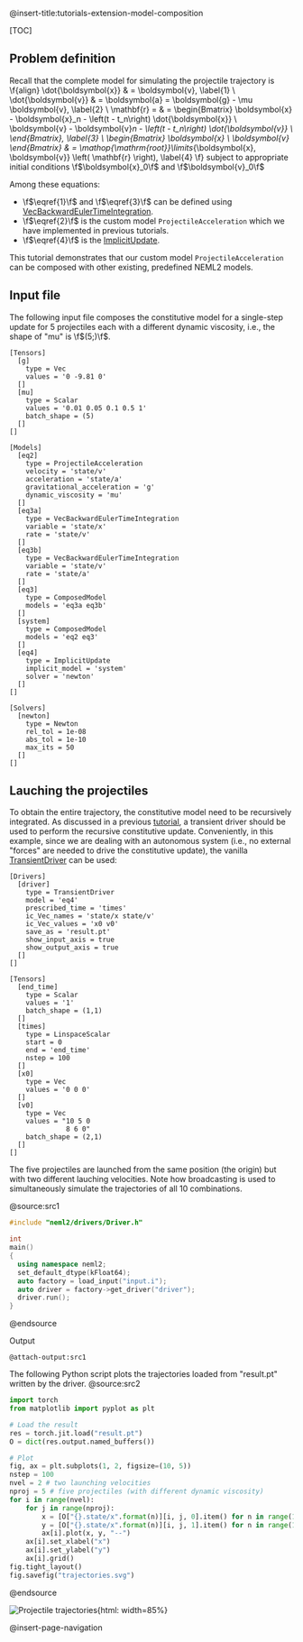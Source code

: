 @insert-title:tutorials-extension-model-composition

[TOC]

## Problem definition

Recall that the complete model for simulating the projectile trajectory is
\f{align}
  \dot{\boldsymbol{x}} & = \boldsymbol{v}, \label{1} \\
  \dot{\boldsymbol{v}} & = \boldsymbol{a} = \boldsymbol{g} - \mu \boldsymbol{v}, \label{2} \\
  \mathbf{r} = & = \begin{Bmatrix}
    \boldsymbol{x} - \boldsymbol{x}_n - \left(t - t_n\right) \dot{\boldsymbol{x}} \\
    \boldsymbol{v} - \boldsymbol{v}_n - \left(t - t_n\right) \dot{\boldsymbol{v}} \\
  \end{Bmatrix}, \label{3} \\
  \begin{Bmatrix}
    \boldsymbol{x} \\
    \boldsymbol{v}
  \end{Bmatrix} & = \mathop{\mathrm{root}}\limits_{\boldsymbol{x}, \boldsymbol{v}} \left( \mathbf{r} \right), \label{4}
\f}
subject to appropriate initial conditions \f$\boldsymbol{x}_0\f$ and \f$\boldsymbol{v}_0\f$

Among these equations:
- \f$\eqref{1}\f$ and \f$\eqref{3}\f$ can be defined using [VecBackwardEulerTimeIntegration](#vecbackwardeulertimeintegration).
- \f$\eqref{2}\f$ is the custom model `ProjectileAcceleration` which we have implemented in previous tutorials.
- \f$\eqref{4}\f$ is the [ImplicitUpdate](#implicitupdate).

This tutorial demonstrates that our custom model `ProjectileAcceleration` can be composed with other existing, predefined NEML2 models.

## Input file

The following input file composes the constitutive model for a single-step update for 5 projectiles each with a different dynamic viscosity, i.e., the shape of "mu" is \f$(5;)\f$.

```
[Tensors]
  [g]
    type = Vec
    values = '0 -9.81 0'
  []
  [mu]
    type = Scalar
    values = '0.01 0.05 0.1 0.5 1'
    batch_shape = (5)
  []
[]

[Models]
  [eq2]
    type = ProjectileAcceleration
    velocity = 'state/v'
    acceleration = 'state/a'
    gravitational_acceleration = 'g'
    dynamic_viscosity = 'mu'
  []
  [eq3a]
    type = VecBackwardEulerTimeIntegration
    variable = 'state/x'
    rate = 'state/v'
  []
  [eq3b]
    type = VecBackwardEulerTimeIntegration
    variable = 'state/v'
    rate = 'state/a'
  []
  [eq3]
    type = ComposedModel
    models = 'eq3a eq3b'
  []
  [system]
    type = ComposedModel
    models = 'eq2 eq3'
  []
  [eq4]
    type = ImplicitUpdate
    implicit_model = 'system'
    solver = 'newton'
  []
[]

[Solvers]
  [newton]
    type = Newton
    rel_tol = 1e-08
    abs_tol = 1e-10
    max_its = 50
  []
[]
```

## Lauching the projectiles

To obtain the entire trajectory, the constitutive model need to be recursively integrated. As discussed in a previous [tutorial](#tutorials-models-transient-driver), a transient driver should be used to perform the recursive constitutive update. Conveniently, in this example, since we are dealing with an autonomous system (i.e., no external "forces" are needed to drive the constitutive update), the vanilla [TransientDriver](#transientdriver) can be used:
```
[Drivers]
  [driver]
    type = TransientDriver
    model = 'eq4'
    prescribed_time = 'times'
    ic_Vec_names = 'state/x state/v'
    ic_Vec_values = 'x0 v0'
    save_as = 'result.pt'
    show_input_axis = true
    show_output_axis = true
  []
[]

[Tensors]
  [end_time]
    type = Scalar
    values = '1'
    batch_shape = (1,1)
  []
  [times]
    type = LinspaceScalar
    start = 0
    end = 'end_time'
    nstep = 100
  []
  [x0]
    type = Vec
    values = '0 0 0'
  []
  [v0]
    type = Vec
    values = "10 5 0
              8 6 0"
    batch_shape = (2,1)
  []
[]
```
The five projectiles are launched from the same position (the origin) but with two different lauching velocities. Note how broadcasting is used to simultaneously simulate the trajectories of all 10 combinations.

@source:src1
```cpp
#include "neml2/drivers/Driver.h"

int
main()
{
  using namespace neml2;
  set_default_dtype(kFloat64);
  auto factory = load_input("input.i");
  auto driver = factory->get_driver("driver");
  driver.run();
}
```
@endsource

Output
```
@attach-output:src1
```

The following Python script plots the trajectories loaded from "result.pt" written by the driver.
@source:src2
```python
import torch
from matplotlib import pyplot as plt

# Load the result
res = torch.jit.load("result.pt")
O = dict(res.output.named_buffers())

# Plot
fig, ax = plt.subplots(1, 2, figsize=(10, 5))
nstep = 100
nvel = 2 # two launching velocities
nproj = 5 # five projectiles (with different dynamic viscosity)
for i in range(nvel):
    for j in range(nproj):
        x = [O["{}.state/x".format(n)][i, j, 0].item() for n in range(1, nstep)]
        y = [O["{}.state/x".format(n)][i, j, 1].item() for n in range(1, nstep)]
        ax[i].plot(x, y, "--")
    ax[i].set_xlabel("x")
    ax[i].set_ylabel("y")
    ax[i].grid()
fig.tight_layout()
fig.savefig("trajectories.svg")
```
@endsource

![Projectile trajectories](tutorials/extension/model_composition/trajectories.svg){html: width=85%}

@insert-page-navigation
